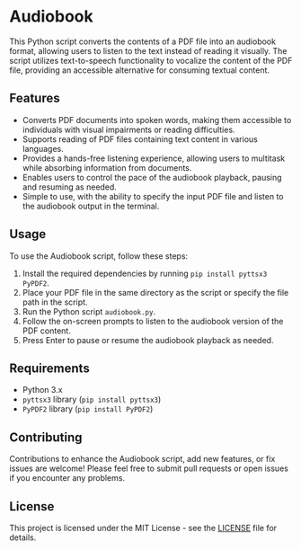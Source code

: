 # Audiobook

This Python script converts the contents of a PDF file into an audiobook format, allowing users to listen to the text instead of reading it visually. The script utilizes text-to-speech functionality to vocalize the content of the PDF file, providing an accessible alternative for consuming textual content.

## Features

- Converts PDF documents into spoken words, making them accessible to individuals with visual impairments or reading difficulties.
- Supports reading of PDF files containing text content in various languages.
- Provides a hands-free listening experience, allowing users to multitask while absorbing information from documents.
- Enables users to control the pace of the audiobook playback, pausing and resuming as needed.
- Simple to use, with the ability to specify the input PDF file and listen to the audiobook output in the terminal.

## Usage

To use the Audiobook script, follow these steps:

1. Install the required dependencies by running `pip install pyttsx3 PyPDF2`.
2. Place your PDF file in the same directory as the script or specify the file path in the script.
3. Run the Python script `audiobook.py`.
4. Follow the on-screen prompts to listen to the audiobook version of the PDF content.
5. Press Enter to pause or resume the audiobook playback as needed.

## Requirements

- Python 3.x
- `pyttsx3` library (`pip install pyttsx3`)
- `PyPDF2` library (`pip install PyPDF2`)

## Contributing

Contributions to enhance the Audiobook script, add new features, or fix issues are welcome! Please feel free to submit pull requests or open issues if you encounter any problems.

## License

This project is licensed under the MIT License - see the [LICENSE](LICENSE) file for details.
